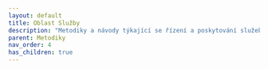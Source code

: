 ```yaml
---
layout: default
title: Oblast Služby
description: "Metodiky a návody týkající se řízení a poskytování služeb včetně služeb veřejné správy"
parent: Metodiky
nav_order: 4
has_children: true
---
```

